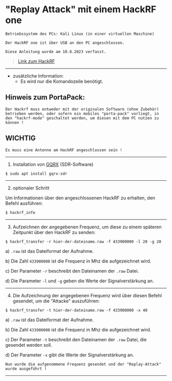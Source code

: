 # "Replay Attack" mit einem HackRF one


`Betriebssystem des PCs: Kali Linux (in einer virtuellen Maschine)`

`Der HackRF one ist über USB an den PC angeschlossen.`

`Diese Anleitung wurde am 10.8.2023 verfasst.`


> [Link zum HackRF](https://greatscottgadgets.com/hackrf/one/)


----------------------------------------------------------------------------------------------------------------


- zusätzliche Information:
	- Es wird nur die Komandozeile benötigt.


## Hinweis zum PortaPack:
`Der Hackrf muss entweder mit der originalen Software (ohne Zubehör) betrieben werden, oder sofern ein mobiles "porta-pack" vorliegt,
in den "hackrf-mode" geschaltet werden, um diesen mit dem PC nutzen zu können !`

## WICHTIG
`Es muss eine Antenne am HackRF angeschlossen sein !`


----------------------------------------------------------------------------------------------------------------


1. Installation von [GQRX](https://www.gqrx.dk/) (SDR-Software)

```
$ sudo apt install gqrx-sdr
```


----------------------------------------------------------------------------------------------------------------


2. optionaler Schritt

Um Informationen über den angeschlossenen HackRF zu erhalten, den Befehl ausführen:

```
$ hackrf_info
```


----------------------------------------------------------------------------------------------------------------


3. Aufzeichnen der angegebenen Frequenz, um diese zu einem späteren Zeitpunkt über den HackRF zu senden:

```
$ hackrf_transfer -r hier-der-dateiname.raw -f 433900000 -l 20 -g 20
```

a) `.raw` ist das Dateiformat der Aufnahme.

b) Die Zahl `433900000` ist die Frequenz in Mhz die aufgezeichnet wird.

c) Der Parameter `-r` beschreibt den Dateinamen der `.raw` Datei.

d) Die Parameter `-l` und `-g` geben die Werte der Signalverstärkung an.


----------------------------------------------------------------------------------------------------------------


4. Die Aufzeichnung der angegebenen Frequenz wird über diesen Befehl gesendet, um die "Attacke" auszuführen:

```
$ hackrf_transfer -t hier-der-dateiname.raw -f 433900000 -x 40
```

a) `.raw` ist das Dateiformat der Aufnahme.

b) Die Zahl `433900000` ist die Frequenz in Mhz die aufgezeichnet wird.

c) Der Parameter `-t` beschreibt den Dateinamen der `.raw` Datei, die gesendet werden soll.

d) Der Parameter `-x` gibt die Werte der Signalverstärkung an.



`Nun wurde die aufgenommene Frequenz gesendet und der "Replay-Attack" wurde ausgeführt !`

----------------------------------------------------------------------------------------------------------------
